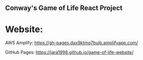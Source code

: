 ## Conway's Game of Life React Project

# Website:

AWS Amplify:
https://gh-pages.dax9ktmq7bujb.amplifyapp.com/

GitHub Pages:
https://jara1998.github.io/game-of-life-website/

